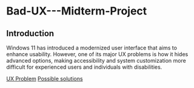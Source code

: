 # Bad-UX---Midterm-Project

## Introduction
Windows 11 has introduced a modernized user interface that aims to enhance usability. However, one of its major UX problems is how it hides advanced options, making accessibility and system customization more difficult for experienced users and individuals with disabilities.

[UX Problem](https://github.com/cnelson0/Bad-UX---Midterm-Project/blob/main/UX%20Problem)
[Possible solutions](https://github.com/cnelson0/Bad-UX---Midterm-Project/blob/main/Solution)
